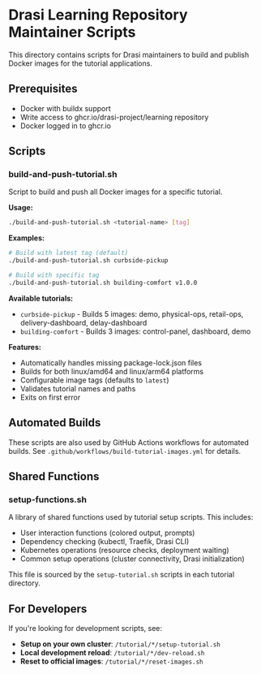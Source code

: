# Drasi Learning Repository Maintainer Scripts

This directory contains scripts for Drasi maintainers to build and publish Docker images for the tutorial applications.

## Prerequisites

- Docker with buildx support
- Write access to ghcr.io/drasi-project/learning repository
- Docker logged in to ghcr.io

## Scripts

### build-and-push-tutorial.sh
Script to build and push all Docker images for a specific tutorial.

**Usage:**
```bash
./build-and-push-tutorial.sh <tutorial-name> [tag]
```

**Examples:**
```bash
# Build with latest tag (default)
./build-and-push-tutorial.sh curbside-pickup

# Build with specific tag
./build-and-push-tutorial.sh building-comfort v1.0.0
```

**Available tutorials:**
- `curbside-pickup` - Builds 5 images: demo, physical-ops, retail-ops, delivery-dashboard, delay-dashboard
- `building-comfort` - Builds 3 images: control-panel, dashboard, demo

**Features:**
- Automatically handles missing package-lock.json files
- Builds for both linux/amd64 and linux/arm64 platforms
- Configurable image tags (defaults to `latest`)
- Validates tutorial names and paths
- Exits on first error

## Automated Builds

These scripts are also used by GitHub Actions workflows for automated builds. See `.github/workflows/build-tutorial-images.yml` for details.

## Shared Functions

### setup-functions.sh
A library of shared functions used by tutorial setup scripts. This includes:
- User interaction functions (colored output, prompts)
- Dependency checking (kubectl, Traefik, Drasi CLI)
- Kubernetes operations (resource checks, deployment waiting)
- Common setup operations (cluster connectivity, Drasi initialization)

This file is sourced by the `setup-tutorial.sh` scripts in each tutorial directory.

## For Developers

If you're looking for development scripts, see:
- **Setup on your own cluster**: `/tutorial/*/setup-tutorial.sh`
- **Local development reload**: `/tutorial/*/dev-reload.sh`
- **Reset to official images**: `/tutorial/*/reset-images.sh`